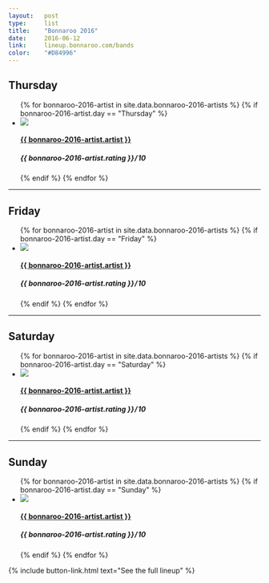```yaml
---
layout:   post
type:     list
title:    "Bonnaroo 2016"
date:     2016-06-12
link:     lineup.bonnaroo.com/bands
color:    "#D84996"
---
```


## Thursday

<ul class="list article-list list-photo-circle">
  {% for bonnaroo-2016-artist in site.data.bonnaroo-2016-artists  %}
  {% if bonnaroo-2016-artist.day == "Thursday" %}
  <li class="list-item">
    <div class="list-row">
      <a href="{{ bonnaroo-2016-artist.link }}">
        <img src="/img/{{ page.title | slugify }}/{{ bonnaroo-2016-artist.artist | slugify }}.jpg" class="list-image">
      </a>
      <a href="{{ bonnaroo-2016-artist.link }}">
        <h4 class="list-title">{{ bonnaroo-2016-artist.artist }}</h4>
      </a>
      <h5 class="list-detail"><em>{{ bonnaroo-2016-artist.rating }}</em>&#8202;/&#8202;10</h5>
    </div>
  </li>
  {% endif %}
  {% endfor %}
</ul>

---

## Friday

<ul class="list article-list list-photo-circle">
  {% for bonnaroo-2016-artist in site.data.bonnaroo-2016-artists  %}
  {% if bonnaroo-2016-artist.day == "Friday" %}
  <li class="list-item">
    <div class="list-row">
      <a href="{{ bonnaroo-2016-artist.link }}">
        <img src="/img/{{ page.title | slugify }}/{{ bonnaroo-2016-artist.artist | slugify }}.jpg" class="list-image">
      </a>
      <a href="{{ bonnaroo-2016-artist.link }}">
        <h4 class="list-title">{{ bonnaroo-2016-artist.artist }}</h4>
      </a>
      <h5 class="list-detail"><em>{{ bonnaroo-2016-artist.rating }}</em>&#8202;/&#8202;10</h5>
    </div>
  </li>
  {% endif %}
  {% endfor %}
</ul>

---

## Saturday

<ul class="list article-list list-photo-circle">
  {% for bonnaroo-2016-artist in site.data.bonnaroo-2016-artists  %}
  {% if bonnaroo-2016-artist.day == "Saturday" %}
  <li class="list-item">
    <div class="list-row">
      <a href="{{ bonnaroo-2016-artist.link }}">
        <img src="/img/{{ page.title | slugify }}/{{ bonnaroo-2016-artist.artist | slugify }}.jpg" class="list-image">
      </a>
      <a href="{{ bonnaroo-2016-artist.link }}">
        <h4 class="list-title">{{ bonnaroo-2016-artist.artist }}</h4>
      </a>
      <h5 class="list-detail"><em>{{ bonnaroo-2016-artist.rating }}</em>&#8202;/&#8202;10</h5>
    </div>
  </li>
  {% endif %}
  {% endfor %}
</ul>

---

## Sunday

<ul class="list article-list list-photo-circle">
  {% for bonnaroo-2016-artist in site.data.bonnaroo-2016-artists  %}
  {% if bonnaroo-2016-artist.day == "Sunday" %}
  <li class="list-item">
    <div class="list-row">
      <a href="{{ bonnaroo-2016-artist.link }}">
        <img src="/img/{{ page.title | slugify }}/{{ bonnaroo-2016-artist.artist | slugify }}.jpg" class="list-image">
      </a>
      <a href="{{ bonnaroo-2016-artist.link }}">
        <h4 class="list-title">{{ bonnaroo-2016-artist.artist }}</h4>
      </a>
      <h5 class="list-detail"><em>{{ bonnaroo-2016-artist.rating }}</em>&#8202;/&#8202;10</h5>
    </div>
  </li>
  {% endif %}
  {% endfor %}
</ul>

{% include button-link.html text="See the full lineup" %}
